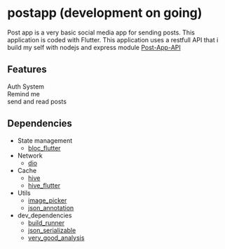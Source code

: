 # postapp (development on going)
Post app is a very basic social media app for sending posts. This application is coded with Flutter.
This application uses a restfull API that i build my self with nodejs and express module [Post-App-API](https://github.com/BerkCicekler/Post-App-API)

## Features
Auth System <br>
Remind me <br>
send and read posts

## Dependencies
- State management
  * [bloc_flutter](https://pub.dev/packages/flutter_bloc)
- Network
  * [dio](https://pub.dev/packages/dio)
- Cache
  * [hive](https://pub.dev/packages/hive)
  * [hive_flutter](https://pub.dev/packages/hive_flutter)
- Utils
  * [image_picker](https://pub.dev/packages/image_picker)
  * [json_annotation](https://pub.dev/packages/json_annotation)
- dev_dependencies
  * [build_runner](https://pub.dev/packages/build_runner)
  * [json_serializable](https://pub.dev/packages/json_serializable)
  * [very_good_analysis](https://pub.dev/packages/very_good_analysis)
